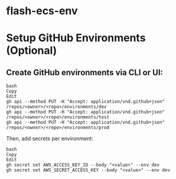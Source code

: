 # flash-ecs-env

# Setup GitHub Environments (Optional)
## Create GitHub environments via CLI or UI:

```
bash
Copy
Edit
gh api --method PUT -H "Accept: application/vnd.github+json" /repos/<owner>/<repo>/environments/dev
gh api --method PUT -H "Accept: application/vnd.github+json" /repos/<owner>/<repo>/environments/test
gh api --method PUT -H "Accept: application/vnd.github+json" /repos/<owner>/<repo>/environments/prod
```

Then, add secrets per environment:

```
bash
Copy
Edit
gh secret set AWS_ACCESS_KEY_ID --body "<value>" --env dev
gh secret set AWS_SECRET_ACCESS_KEY --body "<value>" --env dev
```
